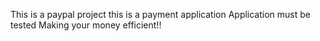 This is a paypal project 
this is a payment application
Application must be tested
Making your money efficient!!
 
